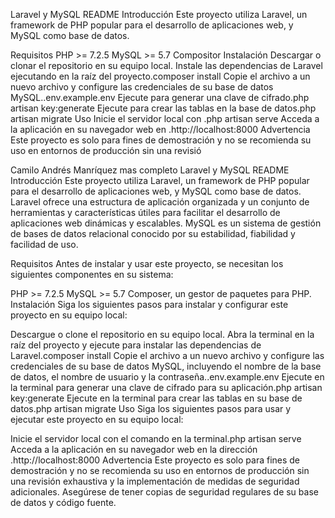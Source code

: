 

Laravel y MySQL README
Introducción
Este proyecto utiliza Laravel, un framework de PHP popular para el desarrollo de aplicaciones web, y MySQL como base de datos.

Requisitos
PHP >= 7.2.5
MySQL >= 5.7
Compositor
Instalación
Descargar o clonar el repositorio en su equipo local.
Instale las dependencias de Laravel ejecutando en la raíz del proyecto.composer install
Copie el archivo a un nuevo archivo y configure las credenciales de su base de datos MySQL..env.example.env
Ejecute para generar una clave de cifrado.php artisan key:generate
Ejecute para crear las tablas en la base de datos.php artisan migrate
Uso
Inicie el servidor local con .php artisan serve
Acceda a la aplicación en su navegador web en .http://localhost:8000
Advertencia
Este proyecto es solo para fines de demostración y no se recomienda su uso en entornos de producción sin una revisió




Camilo Andrés Manríquez
mas completo
Laravel y MySQL README
Introducción
Este proyecto utiliza Laravel, un framework de PHP popular para el desarrollo de aplicaciones web, y MySQL como base de datos. Laravel ofrece una estructura de aplicación organizada y un conjunto de herramientas y características útiles para facilitar el desarrollo de aplicaciones web dinámicas y escalables. MySQL es un sistema de gestión de bases de datos relacional conocido por su estabilidad, fiabilidad y facilidad de uso.

Requisitos
Antes de instalar y usar este proyecto, se necesitan los siguientes componentes en su sistema:

PHP >= 7.2.5
MySQL >= 5.7
Composer, un gestor de paquetes para PHP.
Instalación
Siga los siguientes pasos para instalar y configurar este proyecto en su equipo local:

Descargue o clone el repositorio en su equipo local.
Abra la terminal en la raíz del proyecto y ejecute para instalar las dependencias de Laravel.composer install
Copie el archivo a un nuevo archivo y configure las credenciales de su base de datos MySQL, incluyendo el nombre de la base de datos, el nombre de usuario y la contraseña..env.example.env
Ejecute en la terminal para generar una clave de cifrado para su aplicación.php artisan key:generate
Ejecute en la terminal para crear las tablas en su base de datos.php artisan migrate
Uso
Siga los siguientes pasos para usar y ejecutar este proyecto en su equipo local:

Inicie el servidor local con el comando  en la terminal.php artisan serve
Acceda a la aplicación en su navegador web en la dirección .http://localhost:8000
Advertencia
Este proyecto es solo para fines de demostración y no se recomienda su uso en entornos de producción sin una revisión exhaustiva y la implementación de medidas de seguridad adicionales. Asegúrese de tener copias de seguridad regulares de su base de datos y código fuente.




